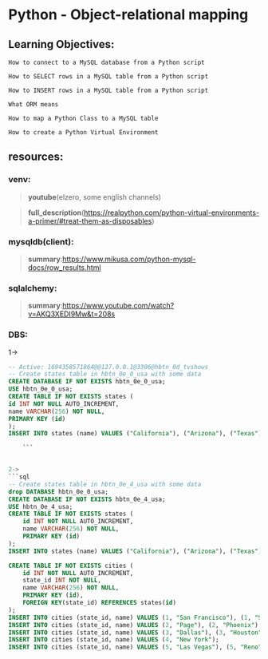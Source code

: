 # Python - Object-relational mapping

## Learning Objectives:

    How to connect to a MySQL database from a Python script

    How to SELECT rows in a MySQL table from a Python script

    How to INSERT rows in a MySQL table from a Python script

    What ORM means

    How to map a Python Class to a MySQL table

    How to create a Python Virtual Environment

## resources:

### venv:

> **youtube**(elzero, some english channels)

> **full_description**(https://realpython.com/python-virtual-environments-a-primer/#treat-them-as-disposables)

### mysqldb(client):

> **summary**:https://www.mikusa.com/python-mysql-docs/row_results.html

### sqlalchemy:

> **summary**:https://www.youtube.com/watch?v=AKQ3XEDI9Mw&t=208s

### DBS:

1->

````sql
-- Active: 1694358571864@@127.0.0.1@3306@hbtn_0d_tvshows
-- Create states table in hbtn_0e_0_usa with some data
CREATE DATABASE IF NOT EXISTS hbtn_0e_0_usa;
USE hbtn_0e_0_usa;
CREATE TABLE IF NOT EXISTS states (
id INT NOT NULL AUTO_INCREMENT,
name VARCHAR(256) NOT NULL,
PRIMARY KEY (id)
);
INSERT INTO states (name) VALUES ("California"), ("Arizona"), ("Texas"), ("New York"), ("Nevada");

    ```


2->
```sql
-- Create states table in hbtn_0e_4_usa with some data
drop DATABASE hbtn_0e_0_usa;
CREATE DATABASE IF NOT EXISTS hbtn_0e_4_usa;
USE hbtn_0e_4_usa;
CREATE TABLE IF NOT EXISTS states (
    id INT NOT NULL AUTO_INCREMENT,
    name VARCHAR(256) NOT NULL,
    PRIMARY KEY (id)
);
INSERT INTO states (name) VALUES ("California"), ("Arizona"), ("Texas"), ("New York"), ("Nevada");

CREATE TABLE IF NOT EXISTS cities (
    id INT NOT NULL AUTO_INCREMENT,
    state_id INT NOT NULL,
    name VARCHAR(256) NOT NULL,
    PRIMARY KEY (id),
    FOREIGN KEY(state_id) REFERENCES states(id)
);
INSERT INTO cities (state_id, name) VALUES (1, "San Francisco"), (1, "San Jose"), (1, "Los Angeles"), (1, "Fremont"), (1, "Livermore");
INSERT INTO cities (state_id, name) VALUES (2, "Page"), (2, "Phoenix");
INSERT INTO cities (state_id, name) VALUES (3, "Dallas"), (3, "Houston"), (3, "Austin");
INSERT INTO cities (state_id, name) VALUES (4, "New York");
INSERT INTO cities (state_id, name) VALUES (5, "Las Vegas"), (5, "Reno"), (5, "Henderson"), (5, "Carson City");

````
